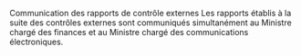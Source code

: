 Communication des rapports de contrôle externes
Les rapports établis à la suite des contrôles externes sont communiqués simultanément au Ministre chargé des finances et au Ministre chargé des communications électroniques.